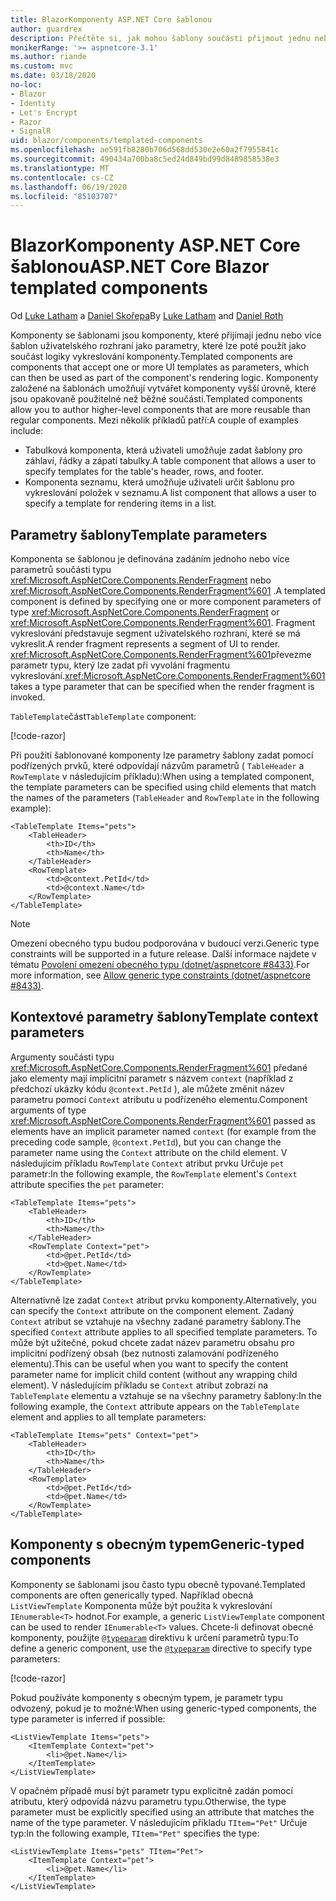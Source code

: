 ```yaml
---
title: BlazorKomponenty ASP.NET Core šablonou
author: guardrex
description: Přečtěte si, jak mohou šablony součásti přijmout jednu nebo více šablon uživatelského rozhraní jako parametry, které lze poté použít jako součást logiky vykreslování komponenty.
monikerRange: '>= aspnetcore-3.1'
ms.author: riande
ms.custom: mvc
ms.date: 03/18/2020
no-loc:
- Blazor
- Identity
- Let's Encrypt
- Razor
- SignalR
uid: blazor/components/templated-components
ms.openlocfilehash: ae591fb8280b706d568dd530e2e60a2f7955841c
ms.sourcegitcommit: 490434a700ba8c5ed24d849bd99d8489858538e3
ms.translationtype: MT
ms.contentlocale: cs-CZ
ms.lasthandoff: 06/19/2020
ms.locfileid: "85103707"
---
```

# <a name="aspnet-core-blazor-templated-components"></a><span data-ttu-id="55e38-103">BlazorKomponenty ASP.NET Core šablonou</span><span class="sxs-lookup"><span data-stu-id="55e38-103">ASP.NET Core Blazor templated components</span></span>

<span data-ttu-id="55e38-104">Od [Luke Latham](https://github.com/guardrex) a [Daniel Skořepa](https://github.com/danroth27)</span><span class="sxs-lookup"><span data-stu-id="55e38-104">By [Luke Latham](https://github.com/guardrex) and [Daniel Roth](https://github.com/danroth27)</span></span>

<span data-ttu-id="55e38-105">Komponenty se šablonami jsou komponenty, které přijímají jednu nebo více šablon uživatelského rozhraní jako parametry, které lze poté použít jako součást logiky vykreslování komponenty.</span><span class="sxs-lookup"><span data-stu-id="55e38-105">Templated components are components that accept one or more UI templates as parameters, which can then be used as part of the component's rendering logic.</span></span> <span data-ttu-id="55e38-106">Komponenty založené na šablonách umožňují vytvářet komponenty vyšší úrovně, které jsou opakovaně použitelné než běžné součásti.</span><span class="sxs-lookup"><span data-stu-id="55e38-106">Templated components allow you to author higher-level components that are more reusable than regular components.</span></span> <span data-ttu-id="55e38-107">Mezi několik příkladů patří:</span><span class="sxs-lookup"><span data-stu-id="55e38-107">A couple of examples include:</span></span>

* <span data-ttu-id="55e38-108">Tabulková komponenta, která uživateli umožňuje zadat šablony pro záhlaví, řádky a zápatí tabulky.</span><span class="sxs-lookup"><span data-stu-id="55e38-108">A table component that allows a user to specify templates for the table's header, rows, and footer.</span></span>
* <span data-ttu-id="55e38-109">Komponenta seznamu, která umožňuje uživateli určit šablonu pro vykreslování položek v seznamu.</span><span class="sxs-lookup"><span data-stu-id="55e38-109">A list component that allows a user to specify a template for rendering items in a list.</span></span>

## <a name="template-parameters"></a><span data-ttu-id="55e38-110">Parametry šablony</span><span class="sxs-lookup"><span data-stu-id="55e38-110">Template parameters</span></span>

<span data-ttu-id="55e38-111">Komponenta se šablonou je definována zadáním jednoho nebo více parametrů součásti typu <xref:Microsoft.AspNetCore.Components.RenderFragment> nebo <xref:Microsoft.AspNetCore.Components.RenderFragment%601> .</span><span class="sxs-lookup"><span data-stu-id="55e38-111">A templated component is defined by specifying one or more component parameters of type <xref:Microsoft.AspNetCore.Components.RenderFragment> or <xref:Microsoft.AspNetCore.Components.RenderFragment%601>.</span></span> <span data-ttu-id="55e38-112">Fragment vykreslování představuje segment uživatelského rozhraní, které se má vykreslit.</span><span class="sxs-lookup"><span data-stu-id="55e38-112">A render fragment represents a segment of UI to render.</span></span> <span data-ttu-id="55e38-113"><xref:Microsoft.AspNetCore.Components.RenderFragment%601>převezme parametr typu, který lze zadat při vyvolání fragmentu vykreslování.</span><span class="sxs-lookup"><span data-stu-id="55e38-113"><xref:Microsoft.AspNetCore.Components.RenderFragment%601> takes a type parameter that can be specified when the render fragment is invoked.</span></span>

<span data-ttu-id="55e38-114">`TableTemplate`část</span><span class="sxs-lookup"><span data-stu-id="55e38-114">`TableTemplate` component:</span></span>

[!code-razor[](../common/samples/3.x/BlazorWebAssemblySample/Components/TableTemplate.razor)]

<span data-ttu-id="55e38-115">Při použití šablonované komponenty lze parametry šablony zadat pomocí podřízených prvků, které odpovídají názvům parametrů ( `TableHeader` a `RowTemplate` v následujícím příkladu):</span><span class="sxs-lookup"><span data-stu-id="55e38-115">When using a templated component, the template parameters can be specified using child elements that match the names of the parameters (`TableHeader` and `RowTemplate` in the following example):</span></span>

```razor
<TableTemplate Items="pets">
    <TableHeader>
        <th>ID</th>
        <th>Name</th>
    </TableHeader>
    <RowTemplate>
        <td>@context.PetId</td>
        <td>@context.Name</td>
    </RowTemplate>
</TableTemplate>
```

> [!NOTE]
> <span data-ttu-id="55e38-116">Omezení obecného typu budou podporována v budoucí verzi.</span><span class="sxs-lookup"><span data-stu-id="55e38-116">Generic type constraints will be supported in a future release.</span></span> <span data-ttu-id="55e38-117">Další informace najdete v tématu [Povolení omezení obecného typu (dotnet/aspnetcore #8433)](https://github.com/dotnet/aspnetcore/issues/8433).</span><span class="sxs-lookup"><span data-stu-id="55e38-117">For more information, see [Allow generic type constraints (dotnet/aspnetcore #8433)](https://github.com/dotnet/aspnetcore/issues/8433).</span></span>

## <a name="template-context-parameters"></a><span data-ttu-id="55e38-118">Kontextové parametry šablony</span><span class="sxs-lookup"><span data-stu-id="55e38-118">Template context parameters</span></span>

<span data-ttu-id="55e38-119">Argumenty součásti typu <xref:Microsoft.AspNetCore.Components.RenderFragment%601> předané jako elementy mají implicitní parametr s názvem `context` (například z předchozí ukázky kódu `@context.PetId` ), ale můžete změnit název parametru pomocí `Context` atributu u podřízeného elementu.</span><span class="sxs-lookup"><span data-stu-id="55e38-119">Component arguments of type <xref:Microsoft.AspNetCore.Components.RenderFragment%601> passed as elements have an implicit parameter named `context` (for example from the preceding code sample, `@context.PetId`), but you can change the parameter name using the `Context` attribute on the child element.</span></span> <span data-ttu-id="55e38-120">V následujícím příkladu `RowTemplate` `Context` atribut prvku Určuje `pet` parametr:</span><span class="sxs-lookup"><span data-stu-id="55e38-120">In the following example, the `RowTemplate` element's `Context` attribute specifies the `pet` parameter:</span></span>

```razor
<TableTemplate Items="pets">
    <TableHeader>
        <th>ID</th>
        <th>Name</th>
    </TableHeader>
    <RowTemplate Context="pet">
        <td>@pet.PetId</td>
        <td>@pet.Name</td>
    </RowTemplate>
</TableTemplate>
```

<span data-ttu-id="55e38-121">Alternativně lze zadat `Context` atribut prvku komponenty.</span><span class="sxs-lookup"><span data-stu-id="55e38-121">Alternatively, you can specify the `Context` attribute on the component element.</span></span> <span data-ttu-id="55e38-122">Zadaný `Context` atribut se vztahuje na všechny zadané parametry šablony.</span><span class="sxs-lookup"><span data-stu-id="55e38-122">The specified `Context` attribute applies to all specified template parameters.</span></span> <span data-ttu-id="55e38-123">To může být užitečné, pokud chcete zadat název parametru obsahu pro implicitní podřízený obsah (bez nutnosti zalamování podřízeného elementu).</span><span class="sxs-lookup"><span data-stu-id="55e38-123">This can be useful when you want to specify the content parameter name for implicit child content (without any wrapping child element).</span></span> <span data-ttu-id="55e38-124">V následujícím příkladu se `Context` atribut zobrazí na `TableTemplate` elementu a vztahuje se na všechny parametry šablony:</span><span class="sxs-lookup"><span data-stu-id="55e38-124">In the following example, the `Context` attribute appears on the `TableTemplate` element and applies to all template parameters:</span></span>

```razor
<TableTemplate Items="pets" Context="pet">
    <TableHeader>
        <th>ID</th>
        <th>Name</th>
    </TableHeader>
    <RowTemplate>
        <td>@pet.PetId</td>
        <td>@pet.Name</td>
    </RowTemplate>
</TableTemplate>
```

## <a name="generic-typed-components"></a><span data-ttu-id="55e38-125">Komponenty s obecným typem</span><span class="sxs-lookup"><span data-stu-id="55e38-125">Generic-typed components</span></span>

<span data-ttu-id="55e38-126">Komponenty se šablonami jsou často typu obecně typované.</span><span class="sxs-lookup"><span data-stu-id="55e38-126">Templated components are often generically typed.</span></span> <span data-ttu-id="55e38-127">Například obecná `ListViewTemplate` Komponenta může být použita k vykreslování `IEnumerable<T>` hodnot.</span><span class="sxs-lookup"><span data-stu-id="55e38-127">For example, a generic `ListViewTemplate` component can be used to render `IEnumerable<T>` values.</span></span> <span data-ttu-id="55e38-128">Chcete-li definovat obecné komponenty, použijte [`@typeparam`](xref:mvc/views/razor#typeparam) direktivu k určení parametrů typu:</span><span class="sxs-lookup"><span data-stu-id="55e38-128">To define a generic component, use the [`@typeparam`](xref:mvc/views/razor#typeparam) directive to specify type parameters:</span></span>

[!code-razor[](../common/samples/3.x/BlazorWebAssemblySample/Components/ListViewTemplate.razor)]

<span data-ttu-id="55e38-129">Pokud používáte komponenty s obecným typem, je parametr typu odvozený, pokud je to možné:</span><span class="sxs-lookup"><span data-stu-id="55e38-129">When using generic-typed components, the type parameter is inferred if possible:</span></span>

```razor
<ListViewTemplate Items="pets">
    <ItemTemplate Context="pet">
        <li>@pet.Name</li>
    </ItemTemplate>
</ListViewTemplate>
```

<span data-ttu-id="55e38-130">V opačném případě musí být parametr typu explicitně zadán pomocí atributu, který odpovídá názvu parametru typu.</span><span class="sxs-lookup"><span data-stu-id="55e38-130">Otherwise, the type parameter must be explicitly specified using an attribute that matches the name of the type parameter.</span></span> <span data-ttu-id="55e38-131">V následujícím příkladu `TItem="Pet"` Určuje typ:</span><span class="sxs-lookup"><span data-stu-id="55e38-131">In the following example, `TItem="Pet"` specifies the type:</span></span>

```razor
<ListViewTemplate Items="pets" TItem="Pet">
    <ItemTemplate Context="pet">
        <li>@pet.Name</li>
    </ItemTemplate>
</ListViewTemplate>
```

